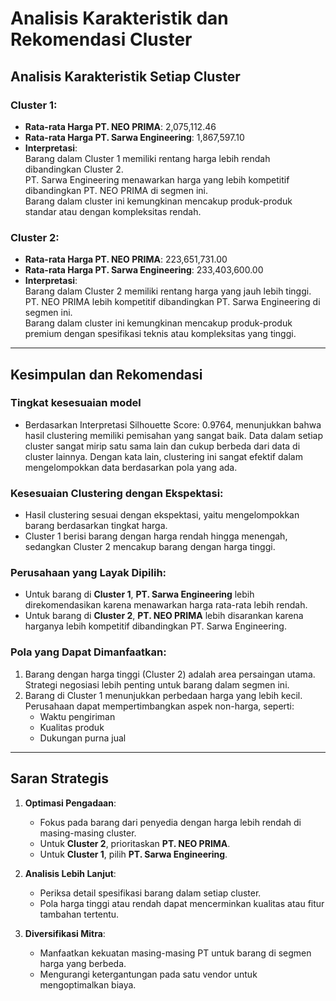 # Analisis Karakteristik dan Rekomendasi Cluster

## Analisis Karakteristik Setiap Cluster

### Cluster 1:
- **Rata-rata Harga PT. NEO PRIMA**: 2,075,112.46  
- **Rata-rata Harga PT. Sarwa Engineering**: 1,867,597.10  
- **Interpretasi**:  
  Barang dalam Cluster 1 memiliki rentang harga lebih rendah dibandingkan Cluster 2.  
  PT. Sarwa Engineering menawarkan harga yang lebih kompetitif dibandingkan PT. NEO PRIMA di segmen ini.  
  Barang dalam cluster ini kemungkinan mencakup produk-produk standar atau dengan kompleksitas rendah.  

### Cluster 2:
- **Rata-rata Harga PT. NEO PRIMA**: 223,651,731.00  
- **Rata-rata Harga PT. Sarwa Engineering**: 233,403,600.00  
- **Interpretasi**:  
  Barang dalam Cluster 2 memiliki rentang harga yang jauh lebih tinggi.  
  PT. NEO PRIMA lebih kompetitif dibandingkan PT. Sarwa Engineering di segmen ini.  
  Barang dalam cluster ini kemungkinan mencakup produk-produk premium dengan spesifikasi teknis atau kompleksitas yang tinggi.  

---

## Kesimpulan dan Rekomendasi

### Tingkat kesesuaian model
- Berdasarkan Interpretasi Silhouette Score: 0.9764, menunjukkan bahwa hasil clustering memiliki pemisahan yang sangat baik. Data dalam setiap cluster sangat mirip satu sama lain dan cukup berbeda dari data di cluster lainnya. Dengan kata lain, clustering ini sangat efektif dalam mengelompokkan data berdasarkan pola yang ada.

### Kesesuaian Clustering dengan Ekspektasi:
- Hasil clustering sesuai dengan ekspektasi, yaitu mengelompokkan barang berdasarkan tingkat harga.  
- Cluster 1 berisi barang dengan harga rendah hingga menengah, sedangkan Cluster 2 mencakup barang dengan harga tinggi.  

### Perusahaan yang Layak Dipilih:
- Untuk barang di **Cluster 1**, **PT. Sarwa Engineering** lebih direkomendasikan karena menawarkan harga rata-rata lebih rendah.  
- Untuk barang di **Cluster 2**, **PT. NEO PRIMA** lebih disarankan karena harganya lebih kompetitif dibandingkan PT. Sarwa Engineering.  

### Pola yang Dapat Dimanfaatkan:
1. Barang dengan harga tinggi (Cluster 2) adalah area persaingan utama.  
   Strategi negosiasi lebih penting untuk barang dalam segmen ini.  
2. Barang di Cluster 1 menunjukkan perbedaan harga yang lebih kecil.  
   Perusahaan dapat mempertimbangkan aspek non-harga, seperti:  
   - Waktu pengiriman  
   - Kualitas produk  
   - Dukungan purna jual  

---

## Saran Strategis

1. **Optimasi Pengadaan**:  
   - Fokus pada barang dari penyedia dengan harga lebih rendah di masing-masing cluster.  
   - Untuk **Cluster 2**, prioritaskan **PT. NEO PRIMA**.  
   - Untuk **Cluster 1**, pilih **PT. Sarwa Engineering**.  

2. **Analisis Lebih Lanjut**:  
   - Periksa detail spesifikasi barang dalam setiap cluster.  
   - Pola harga tinggi atau rendah dapat mencerminkan kualitas atau fitur tambahan tertentu.  

3. **Diversifikasi Mitra**:  
   - Manfaatkan kekuatan masing-masing PT untuk barang di segmen harga yang berbeda.  
   - Mengurangi ketergantungan pada satu vendor untuk mengoptimalkan biaya.  
